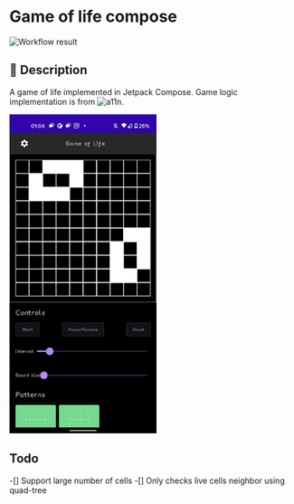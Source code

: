 # Game of life compose

![Workflow result](https://github.com/kdreamix/ComposeGameOfLife/workflows/Check/badge.svg)

## :scroll: Description
A game of life implemented in Jetpack Compose.
Game logic implementation is from ![a11n](https://github.com/a11n/kotlin-game-of-life).

<img src="/results/screenshot_1.jpg" width="260">&emsp;


## Todo
-[] Support large number of cells
-[] Only checks live cells neighbor using quad-tree 

